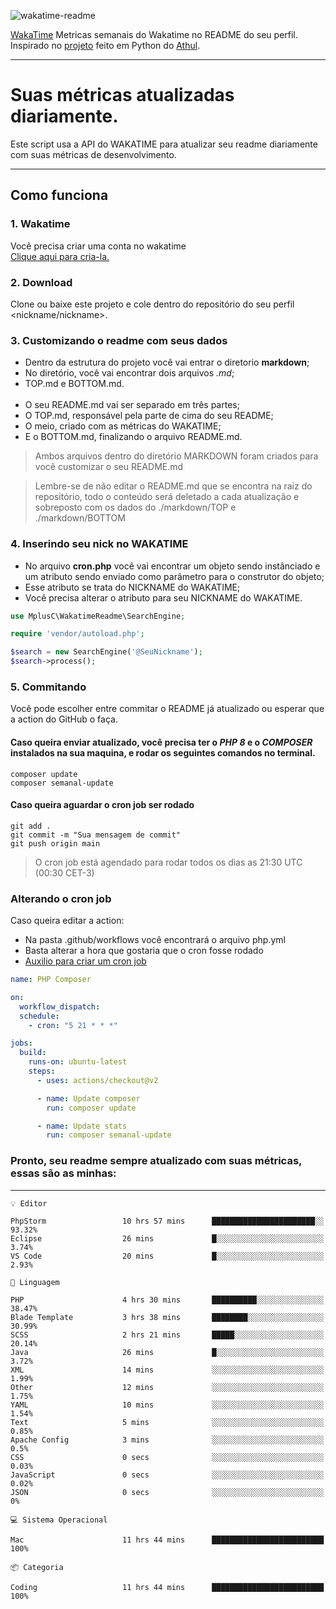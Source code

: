 ![wakatime-readme](https://socialify.git.ci/bymatheus/wakatime-readme/image?description=1&descriptionEditable=M%C3%A9tricas%20semanais%20do%20Wakatime%20no%20seu%20README%20de%20perfil.&font=KoHo&forks=1&language=1&owner=1&pattern=Signal&stargazers=1&theme=Dark)

[WakaTime](https://wakatime.com) Metricas semanais do Wakatime no README do seu perfil. <br>
Inspirado no [projeto](https://github.com/athul/waka-readme) feito em Python do [Athul](https://github.com/athul).
___

# Suas métricas atualizadas diariamente.
Este script usa a API do WAKATIME para atualizar seu readme diariamente com suas métricas de desenvolvimento.

___

## Como funciona

### 1. Wakatime
Você precisa criar uma conta no wakatime <br>
[Clique aqui para cria-la.](https://wakatime.com) 

### 2. Download
Clone ou baixe este projeto e cole dentro do repositório do seu perfil <nickname/nickname>.

### 3. Customizando o readme com seus dados
- Dentro da estrutura do projeto você vai entrar o diretorio **markdown**;  
- No diretório, você vai encontrar dois arquivos *.md*;
- TOP.md e BOTTOM.md.
<br><br>
- O seu README.md vai ser separado em três partes; 
- O TOP.md, responsável pela parte de cima do seu README;
- O meio, criado com as métricas do WAKATIME;
- E o BOTTOM.md, finalizando o arquivo README.md.<br>

> Ambos arquivos dentro do diretório MARKDOWN foram criados para você customizar o seu README.md

> Lembre-se de não editar o README.md que se encontra na raiz do repositório, todo o conteúdo será deletado a cada atualização e sobreposto com os dados do ./markdown/TOP e ./markdown/BOTTOM

### 4. Inserindo seu nick no WAKATIME
- No arquivo **cron.php** você vai encontrar um objeto sendo instânciado e um atributo sendo enviado como parâmetro para o construtor do objeto;
- Esse atributo se trata do NICKNAME do WAKATIME;
- Você precisa alterar o atributo para seu NICKNAME do WAKATIME.

```php
use MplusC\WakatimeReadme\SearchEngine;

require 'vendor/autoload.php';

$search = new SearchEngine('@SeuNickname');
$search->process();
```

### 5. Commitando
Você pode escolher entre commitar o README já atualizado ou esperar que a action do GitHub o faça. <br>

#### Caso queira enviar atualizado, você precisa ter o *PHP 8* e o *COMPOSER* instalados na sua maquina, e rodar os seguintes comandos no terminal.
```composer
composer update
composer semanal-update 
```

#### Caso queira aguardar o cron job ser rodado 
```git 
git add .
git commit -m "Sua mensagem de commit"
git push origin main
```

>O cron job está agendado para rodar todos os dias as 21:30 UTC (00:30 CET-3) 

### Alterando o cron job
Caso queira editar a action:

- Na pasta .github/workflows você encontrará o arquivo php.yml
- Basta alterar a hora que gostaria que o cron fosse rodado
- [Auxilio para criar um cron job](https://crontab.guru)

```yml
name: PHP Composer

on:
  workflow_dispatch:
  schedule:
    - cron: "5 21 * * *"

jobs:
  build:
    runs-on: ubuntu-latest
    steps:
      - uses: actions/checkout@v2

      - name: Update composer
        run: composer update

      - name: Update stats
        run: composer semanal-update
```

### Pronto, seu readme sempre atualizado com suas métricas, essas são as minhas:

___
```text
💡 Editor

PhpStorm                 10 hrs 57 mins      ███████████████████████░░     93.32%
Eclipse                  26 mins             █░░░░░░░░░░░░░░░░░░░░░░░░      3.74%
VS Code                  20 mins             █░░░░░░░░░░░░░░░░░░░░░░░░      2.93%
```
```text
💬 Linguagem

PHP                      4 hrs 30 mins       ██████████░░░░░░░░░░░░░░░     38.47%
Blade Template           3 hrs 38 mins       ████████░░░░░░░░░░░░░░░░░     30.99%
SCSS                     2 hrs 21 mins       █████░░░░░░░░░░░░░░░░░░░░     20.14%
Java                     26 mins             █░░░░░░░░░░░░░░░░░░░░░░░░      3.72%
XML                      14 mins             ░░░░░░░░░░░░░░░░░░░░░░░░░      1.99%
Other                    12 mins             ░░░░░░░░░░░░░░░░░░░░░░░░░      1.75%
YAML                     10 mins             ░░░░░░░░░░░░░░░░░░░░░░░░░      1.54%
Text                     5 mins              ░░░░░░░░░░░░░░░░░░░░░░░░░      0.85%
Apache Config            3 mins              ░░░░░░░░░░░░░░░░░░░░░░░░░       0.5%
CSS                      0 secs              ░░░░░░░░░░░░░░░░░░░░░░░░░      0.03%
JavaScript               0 secs              ░░░░░░░░░░░░░░░░░░░░░░░░░      0.02%
JSON                     0 secs              ░░░░░░░░░░░░░░░░░░░░░░░░░         0%
```
```text
💻 Sistema Operacional

Mac                      11 hrs 44 mins      █████████████████████████       100%
```
```text
📦 Categoria

Coding                   11 hrs 44 mins      █████████████████████████       100%
```
